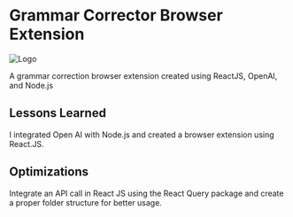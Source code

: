 # Grammar Corrector Browser Extension

![Logo](https://i.postimg.cc/Thv3K9h6/banner.png)

A grammar correction browser extension created using ReactJS, OpenAI, and Node.js

## Lessons Learned

I integrated Open AI with Node.js and created a browser extension using React.JS.

## Optimizations

Integrate an API call in React JS using the React Query package and create a proper folder structure for better usage.
